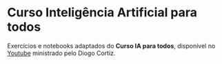 # Curso Inteligência Artificial para todos
Exercícios e notebooks adaptados do **Curso IA para todos**, disponível no [Youtube](https://www.youtube.com/channel/UC5MXrSUoLW0JRd2j7q1ef7Q) ministrado pelo Diogo Cortiz.
